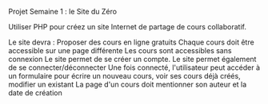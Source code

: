 Projet Semaine 1 : le Site du Zéro

Utiliser PHP pour créez un site Internet de partage de cours collaboratif.

Le site devra :
Proposer des cours en ligne gratuits
Chaque cours doit être accessible sur une page différente
Les cours sont accessibles sans connexion
Le site permet de se créer un compte.
Le site permet également de se connecter/déconnecter
Une fois connecté, l'utilisateur peut accéder à un formulaire pour écrire un nouveau cours, voir ses cours déjà créés, modifier un existant
La page d'un cours doit mentionner son auteur et la date de création
